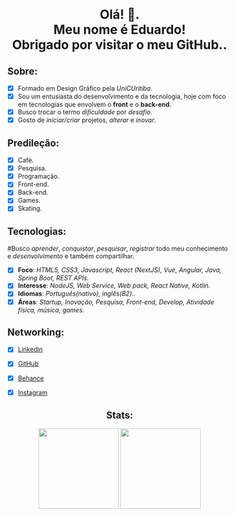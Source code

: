 <h1 align="center">
  Olá! 👋.<br>
  Meu nome é Eduardo!<br>
  Obrigado por visitar o meu GitHub..
</h1>

 <h2> Sobre: </h2>

- [x] Formado em Design Gráfico pela *UniCUritiba*.
- [x] Sou um entusiasta do desenvolvimento e da tecnologia, hoje com foco em tecnologias que envolvem o **front** e o **back-end**.
- [x] Busco trocar o termo *dificuldade* por *desafio*.
- [x] Gosto de *iniciar/criar* projetos, *alterar* e *inovar*.

<h2> Predileção: </h2>

- [x] Café.
- [x] Pesquisa.
- [x] Programação.
- [x] Front-end.
- [x] Back-end. 
- [x] Games.
- [x] Skating.

<h2>Tecnologias:</h2>

#Busco *aprender*, *conquistar*, *pesquisar*, *registrar* todo meu conhecimento e *desenvolvimento* e também compartilhar.

- [x] **Foco**: *HTML5, CSS3, Javascript, React (NextJS), Vue, Angular, Java, Spring Boot, REST APIs*.
- [x] **Interesse**: *NodeJS, Web Service, Web pack, React Native, Kotlin*.
- [x] **Idiomas**: *Português(nativo), inglês(B2).*.
- [x] **Áreas**: *Startup, Inovação, Pesquisa, Front-end, Develop, Atividade física, música, games*.

<!-- <p align="left"><img src="https://github.com/devicons/devicon/blob/master/icons/react/react-original-wordmark.svg" alt="react" width="20" height="20"/></p>
<img src="https://devicons.github.io/devicon/devicon.git/icons/html5/html5-original-wordmark.svg" alt="html5" width="20" height="20"/> 
<img src="https://devicons.github.io/devicon/devicon.git/icons/javascript/javascript-original.svg" alt="javascript" width="20" height="20"/>
<img src="https://devicons.github.io/devicon/devicon.git/icons/typescript/typescript-original.svg" alt="typescript" width="20" height="20"/>
<img src="https://devicons.github.io/devicon/devicon.git/icons/mongodb/mongodb-original-wordmark.svg" alt="mongodb" width="20" height="20"/>
<img src="https://devicons.github.io/devicon/devicon.git/icons/mysql/mysql-original-wordmark.svg" alt="mysql" width="20" height="20"/> 
<img src="https://devicons.github.io/devicon/devicon.git/icons/nodejs/nodejs-original-wordmark.svg" alt="nodejs" width="20" height="20"/>-->

<h2>Networking: </h2>

- [x] [Linkedin](https://www.linkedin.com/in/edusgn/)
- [x] [GitHub](https://github.com/eduardosgn)
- [x] [Behance](https://www.behance.net/eduardosgndfc0)
- [x] [Instagram](https://www.instagram.com/___edusgn/)


<h2 align="center">Stats:</h2>

<p align="center" href="https://github.com/eduardosgn">
  <img height="180em" src="https://github-readme-stats.vercel.app/api?username=eduardosgn&count_private=true&theme=radical&show_icons=true" />
  <img height="180em" src="https://github-readme-stats.vercel.app/api/top-langs/?username=eduardosgn&theme=radical&layout=compact" />
</p>
